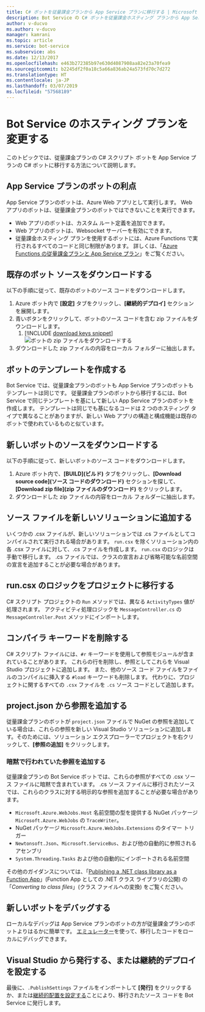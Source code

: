 ```yaml
---
title: C# ボットを従量課金プランから App Service プランに移行する | Microsoft Docs
description: Bot Service の C# ボットを従量課金ホスティング プランから App Service ホスティング プランに移行します。
author: v-ducvo
ms.author: v-ducvo
manager: kamrani
ms.topic: article
ms.service: bot-service
ms.subservice: abs
ms.date: 12/13/2017
ms.openlocfilehash: e463b272385b97e630d4087908aa82e23a70fea9
ms.sourcegitcommit: b2245df2f0a18c5a66a836ab24a573fd70c7d272
ms.translationtype: HT
ms.contentlocale: ja-JP
ms.lasthandoff: 03/07/2019
ms.locfileid: "57568189"
---
```

# <a name="change-the-hosting-plan-for-your-bot-service"></a>Bot Service のホスティング プランを変更する

このトピックでは、従量課金プランの C# スクリプト ボットを App Service プランの C# ボットに移行する方法について説明します。 

## <a name="advantages-of-a-bot-on-an-app-service-plan"></a>App Service プランのボットの利点

App Service プランのボットは、Azure Web アプリとして実行します。 Web アプリのボットは、従量課金プランのボットではできないことを実行できます。

- Web アプリのボットは、カスタム ルート定義を追加できます。
- Web アプリのボットは、Websocket サーバーを有効にできます。 
- 従量課金ホスティング プランを使用するボットには、Azure Functions で実行されるすべてのコードと同じ制限があります。 詳しくは、「<a target='_blank' href='/azure/azure-functions/functions-scale'>Azure Functions の従量課金プランと App Service プラン</a>」をご覧ください。

## <a name="download-your-existing-bot-source"></a>既存のボット ソースをダウンロードする

以下の手順に従って、既存のボットのソース コードをダウンロードします。

1. Azure ボット内で **[設定]** タブをクリックし、**[継続的デプロイ]** セクションを展開します。  
2. 青いボタンをクリックして、ボットのソース コードを含む zip ファイルをダウンロードします。  
    1. [!INCLUDE [download keys snippet](~/includes/snippet-abs-key-download.md)]
    ![ボットの zip ファイルをダウンロードする](~/media/continuous-deployment-consumption-download.png)
3. ダウンロードした zip ファイルの内容をローカル フォルダーに抽出します。 


## <a name="create-a-bot-template"></a>ボットのテンプレートを作成する

Bot Service では、従量課金プランのボットも App Service プランのボットもテンプレートは同じです。 従量課金プランのボットから移行するには、Bot Service で同じテンプレートを基にして新しい App Service プランのボットを作成します。 テンプレートは同じでも基になるコードは 2 つのホスティング タイプで異なることがありますが、新しい Web アプリの構造と構成機能は既存のボットで使われているものと似ています。

## <a name="download-the-new-bot-source"></a>新しいボットのソースをダウンロードする

以下の手順に従って、新しいボットのソース コードをダウンロードします。

1. Azure ボット内で、**[BUILD]\(ビルド\)** タブをクリックし、**[Download source code]\(ソース コードのダウンロード\)** セクションを探して、**[Download zip file]\(zip ファイルのダウンロード\)** をクリックします。 
2. ダウンロードした zip ファイルの内容をローカル フォルダーに抽出します。

## <a name="add-source-files-to-new-solution"></a>ソース ファイルを新しいソリューションに追加する

いくつかの .csx ファイルが、新しいソリューションでは .cs ファイルとしてコンパイルされて実行される場合があります。 `run.csx` を除くソリューション内の各 .csx ファイルに対して、.cs ファイルを作成します。 `run.csx` のロジックは手動で移行します。 .cs ファイルでは、クラスの宣言および省略可能な名前空間の宣言を追加することが必要な場合があります。

## <a name="migrate-runcsx-logic-into-your-project"></a>run.csx のロジックをプロジェクトに移行する

C# スクリプト プロジェクトの `Run` メソッドでは、異なる `ActivityTypes` 値が処理されます。 アクティビティ処理ロジックを `MessageController.cs` の `MessageController.Post` メソッドにインポートします。

## <a name="remove-compiler-keywords"></a>コンパイラ キーワードを削除する

C# スクリプト ファイルには、`#r` キーワードを使用して参照モジュールが含まれていることがあります。 これらの行を削除し、参照としてこれらを Visual Studio プロジェクトに追加します。 また、他のソース コード ファイルをファイルのコンパイルに挿入する `#load` キーワードも削除します。 代わりに、プロジェクトに関するすべての `.csx` ファイルを `.cs` ソース コードとして追加します。

## <a name="add-references-from-projectjson"></a>project.json から参照を追加する

従量課金プランのボットが `project.json` ファイルで NuGet の参照を追加している場合は、これらの参照を新しい Visual Studio ソリューションに追加します。そのためには、ソリューション エクスプローラーでプロジェクトを右クリックして、**[参照の追加]** をクリックします。

### <a name="add-references-that-were-implicit"></a>暗黙で行われていた参照を追加する

従量課金プランの Bot Service ボットでは、これらの参照がすべての .csx ソース ファイルに暗黙で含まれています。 .cs ソース ファイルに移行されたソースでは、これらのクラスに対する明示的な参照を追加することが必要な場合があります。

- `Microsoft.Azure.WebJobs.Host` 名前空間の型を提供する NuGet パッケージ `Microsoft.Azure.WebJobs` の `TraceWriter`。 
- NuGet パッケージ `Microsoft.Azure.WebJobs.Extensions` のタイマー トリガー
- `Newtonsoft.Json`、`Microsoft.ServiceBus`、および他の自動的に参照されるアセンブリ
- `System.Threading.Tasks` および他の自動的にインポートされる名前空間

その他のガイダンスについては、「<a target='_blank' href='https://blogs.msdn.microsoft.com/appserviceteam/2017/03/16/publishing-a-net-class-library-as-a-function-app/'>Publishing a .NET class library as a Function App</a>」(Function App としての .NET クラス ライブラリの公開) の「*Converting to class files*」(クラス ファイルへの変換) をご覧ください。

## <a name="debug-your-new-bot"></a>新しいボットをデバッグする

ローカルなデバッグは App Service プランのボットの方が従量課金プランのボットよりはるかに簡単です。 [エミュレーター](bot-service-debug-emulator.md)を使って、移行したコードをローカルにデバッグできます。

## <a name="publish-from-visual-studio-or-set-up-continuous-deployment"></a>Visual Studio から発行する、または継続的デプロイを設定する

最後に、`.PublishSettings` ファイルをインポートして **[発行]** をクリックするか、または[継続的配置を設定する](bot-service-debug-bot.md)ことにより、移行されたソース コードを Bot Service に発行します。
